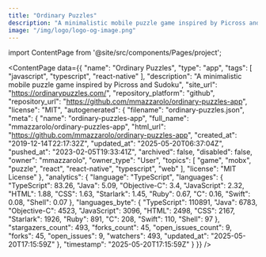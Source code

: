 ```yaml
---
title: "Ordinary Puzzles"
description: "A minimalistic mobile puzzle game inspired by Picross and Sudoku"
image: "/img/logo/logo-og-image.png"
---
```

import ContentPage from '@site/src/components/Pages/project';

<ContentPage
    data={{
  "name": "Ordinary Puzzles",
  "type": "app",
  "tags": [
    "javascript",
    "typescript",
    "react-native"
  ],
  "description": "A minimalistic mobile puzzle game inspired by Picross and Sudoku",
  "site_url": "https://ordinarypuzzles.com/",
  "repository_platform": "github",
  "repository_url": "https://github.com/mmazzarolo/ordinary-puzzles-app",
  "license": "MIT",
  "autogenerated": {
    "filename": "ordinary-puzzles.json",
    "meta": {
      "name": "ordinary-puzzles-app",
      "full_name": "mmazzarolo/ordinary-puzzles-app",
      "html_url": "https://github.com/mmazzarolo/ordinary-puzzles-app",
      "created_at": "2019-12-14T22:17:32Z",
      "updated_at": "2025-05-20T06:37:04Z",
      "pushed_at": "2023-02-05T19:33:41Z",
      "archived": false,
      "disabled": false,
      "owner": "mmazzarolo",
      "owner_type": "User",
      "topics": [
        "game",
        "mobx",
        "puzzle",
        "react",
        "react-native",
        "typescript",
        "web"
      ],
      "license": "MIT License"
    },
    "analytics": {
      "language": "TypeScript",
      "languages": {
        "TypeScript": 83.26,
        "Java": 5.09,
        "Objective-C": 3.4,
        "JavaScript": 2.32,
        "HTML": 1.88,
        "CSS": 1.63,
        "Starlark": 1.45,
        "Ruby": 0.67,
        "C": 0.16,
        "Swift": 0.08,
        "Shell": 0.07
      },
      "languages_byte": {
        "TypeScript": 110891,
        "Java": 6783,
        "Objective-C": 4523,
        "JavaScript": 3096,
        "HTML": 2498,
        "CSS": 2167,
        "Starlark": 1926,
        "Ruby": 891,
        "C": 208,
        "Swift": 110,
        "Shell": 97
      },
      "stargazers_count": 493,
      "forks_count": 45,
      "open_issues_count": 9,
      "forks": 45,
      "open_issues": 9,
      "watchers": 493,
      "updated_at": "2025-05-20T17:15:59Z"
    },
    "timestamp": "2025-05-20T17:15:59Z"
  }
}}
/>
